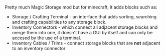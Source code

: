 Pretty much Magic Storage mod but for minecraft, it adds blocks such as:
- Storage / Crafting Terminal - an interface that adds sorting, searching and crafting capabilities to any storage block.
- Inventory Connectors - which connect all adjacent storage blocks and merge them into one, it doesn't have a GUI by itself and can only be accesed by the use of a terminal.
- Inventory Cables / Trims - connect storage blocks that are **not** adjacent to an inventory connector